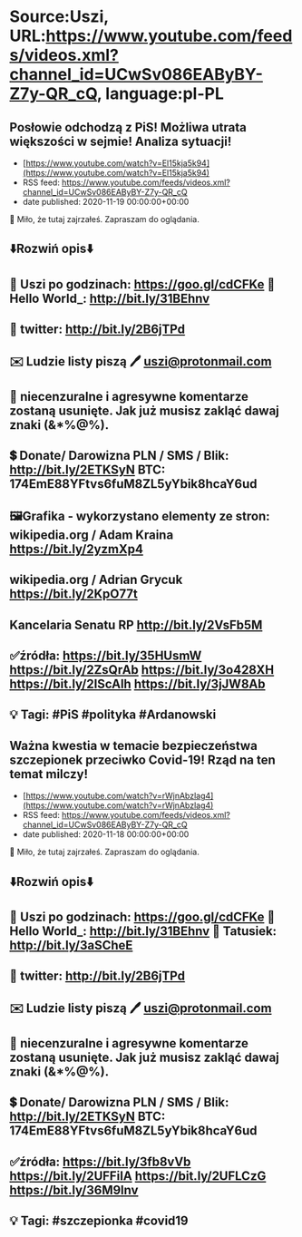 # Source:Uszi, URL:https://www.youtube.com/feeds/videos.xml?channel_id=UCwSv086EAByBY-Z7y-QR_cQ, language:pl-PL

## Posłowie odchodzą z PiS! Możliwa utrata większości w sejmie! Analiza sytuacji!
 - [https://www.youtube.com/watch?v=El15kja5k94](https://www.youtube.com/watch?v=El15kja5k94)
 - RSS feed: https://www.youtube.com/feeds/videos.xml?channel_id=UCwSv086EAByBY-Z7y-QR_cQ
 - date published: 2020-11-19 00:00:00+00:00

🤪 Miło, że tutaj zajrzałeś.  Zapraszam do oglądania.

⬇️Rozwiń opis⬇️
------------------------------------------------------------
👀 Uszi po godzinach: https://goo.gl/cdCFKe
👀 Hello World_: http://bit.ly/31BEhnv
------------------------------------------------------------
👀 twitter: http://bit.ly/2B6jTPd
------------------------------------------------------------
✉️ Ludzie listy piszą 
🖊️ uszi@protonmail.com
------------------------------------------------------------
👺 niecenzuralne i agresywne komentarze zostaną usunięte.  Jak już musisz zakląć dawaj znaki (&*%@%).
------------------------------------------------------------
💲 Donate/ Darowizna
PLN / SMS / Blik: http://bit.ly/2ETKSyN
BTC: 174EmE88YFtvs6fuM8ZL5yYbik8hcaY6ud
---------------------------------------------------------------
🖼Grafika - wykorzystano elementy ze stron: 
wikipedia.org / Adam Kraina
https://bit.ly/2yzmXp4
---
wikipedia.org / Adrian Grycuk
https://bit.ly/2KpO77t
---
Kancelaria Senatu RP
http://bit.ly/2VsFb5M
---------------------------------------------------------------
✅źródła:
https://bit.ly/35HUsmW
https://bit.ly/2ZsQrAb
https://bit.ly/3o428XH
https://bit.ly/2IScAlh
https://bit.ly/3jJW8Ab
-------------------------------------------------------------
💡 Tagi: #PiS #polityka #Ardanowski
--------------------------------------------------------------

## Ważna kwestia w temacie bezpieczeństwa szczepionek przeciwko Covid-19! Rząd na ten temat milczy!
 - [https://www.youtube.com/watch?v=rWjnAbzlag4](https://www.youtube.com/watch?v=rWjnAbzlag4)
 - RSS feed: https://www.youtube.com/feeds/videos.xml?channel_id=UCwSv086EAByBY-Z7y-QR_cQ
 - date published: 2020-11-18 00:00:00+00:00

🤪 Miło, że tutaj zajrzałeś.  Zapraszam do oglądania.

⬇️Rozwiń opis⬇️
------------------------------------------------------------
👀 Uszi po godzinach: https://goo.gl/cdCFKe
👀 Hello World_: http://bit.ly/31BEhnv
👀 Tatusiek: http://bit.ly/3aSCheE
------------------------------------------------------------
👀 twitter: http://bit.ly/2B6jTPd
------------------------------------------------------------
✉️ Ludzie listy piszą 
🖊️ uszi@protonmail.com
------------------------------------------------------------
👺 niecenzuralne i agresywne komentarze zostaną usunięte.  Jak już musisz zakląć dawaj znaki (&*%@%).
------------------------------------------------------------
💲 Donate/ Darowizna
PLN / SMS / Blik: http://bit.ly/2ETKSyN
BTC: 174EmE88YFtvs6fuM8ZL5yYbik8hcaY6ud
---------------------------------------------------------------
✅źródła:
https://bit.ly/3fb8vVb
https://bit.ly/2UFFiIA
https://bit.ly/2UFLCzG
https://bit.ly/36M9lnv
-------------------------------------------------------------
💡 Tagi: #szczepionka #covid19
--------------------------------------------------------------

